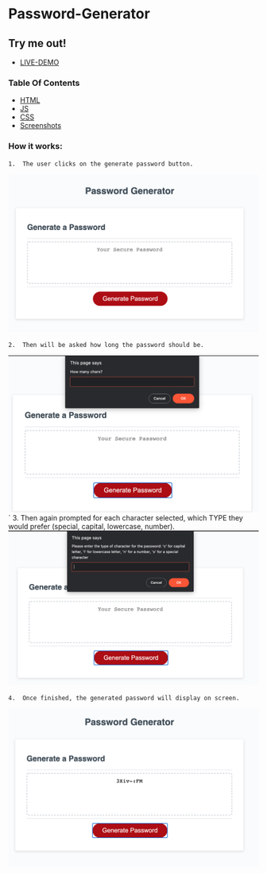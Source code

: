 # Password-Generator

## Try me out!
*   <a href="https://indervirsingh.github.io/Password-Generator/" target="_blank">LIVE-DEMO</a>

### Table Of Contents
*   [HTML](/index.html)
*   [JS](/script.js)
*   [CSS](/style.css)
*   [Screenshots](/Assets)

### How it works:

    1.  The user clicks on the generate password button.
![Screenshot-1](/Assets/button.png)

    2.  Then will be asked how long the password should be.
![Screenshot-2](/Assets/howManyCharacters.png)
`
    3.  Then again prompted for each character selected, which TYPE they would prefer (special, capital, lowercase, number).
![Screenshot-3](/Assets/characterType.png)

    4.  Once finished, the generated password will display on screen.
![Screenshot-4](/Assets/result.png)



